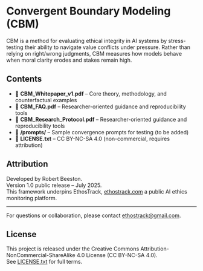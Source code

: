 # Convergent Boundary Modeling (CBM)

CBM is a method for evaluating ethical integrity in AI systems by stress-testing their ability to navigate value conflicts under pressure. Rather than relying on right/wrong judgments, CBM measures how models behave when moral clarity erodes and stakes remain high.

## Contents

- 📄 **CBM_Whitepaper_v1.pdf** – Core theory, methodology, and counterfactual examples
- 📘 **CBM_FAQ.pdf** – Researcher-oriented guidance and reproducibility tools
- 📘 **CBM_Research_Protocol.pdf** – Researcher-oriented guidance and reproducibility tools
- 📂 **/prompts/** – Sample convergence prompts for testing (to be added)
- 📎 **LICENSE.txt** – CC BY-NC-SA 4.0 (non-commercial, requires attribution)

## Attribution

Developed by Robert Beeston.  
Version 1.0 public release – July 2025.  
This framework underpins EthosTrack, [ethostrack.com](https://ethostrack.com) a public AI ethics monitoring platform.

---

For questions or collaboration, please contact ethostrack@gmail.com.

## License

This project is released under the Creative Commons Attribution-NonCommercial-ShareAlike 4.0 License (CC BY-NC-SA 4.0).  
See [LICENSE.txt](LICENSE.txt) for full terms.
